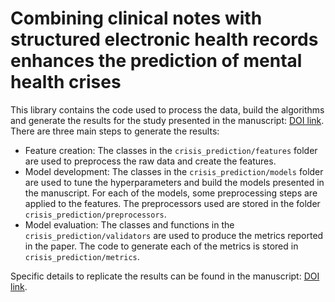 # Combining clinical notes with structured electronic health records enhances the prediction of mental health crises


This library contains the code used to process the data, build the algorithms and generate the results for the study presented in the manuscript: [DOI link](https://doi.org/10.1016/j.xcrm.2023.101260).
There are three main steps to generate the results:
- Feature creation: The classes in the `crisis_prediction/features` folder are used to preprocess the raw data and create the features.
- Model development: The classes in the `crisis_prediction/models` folder are used to tune the hyperparameters and build the models presented in the manuscript. For each of the models, some preprocessing steps are applied to the features. The preprocessors used are stored in the folder `crisis_prediction/preprocessors`.
- Model evaluation: The classes and functions in the `crisis_prediction/validators` are used to produce the metrics reported in the paper. The code to generate each of the metrics is stored in `crisis_prediction/metrics`.

Specific details to replicate the results can be found in the manuscript: [DOI link](https://doi.org/10.1016/j.xcrm.2023.101260).
